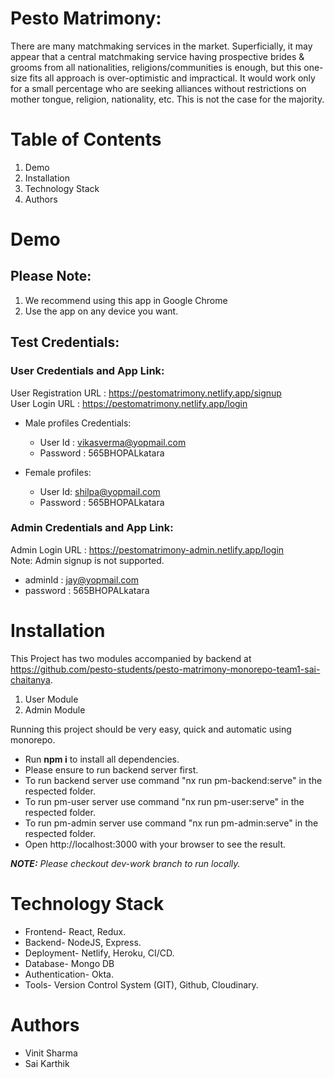 # Pesto Matrimony:


There are many matchmaking services in the market. Superficially, it may appear that a central matchmaking service having prospective brides & grooms from all nationalities, religions/communities is enough, but this one-size fits all approach is over-optimistic and impractical. It would work only for a small percentage who are seeking alliances without restrictions on mother tongue, religion, nationality, etc. This is not the case for the majority.

# Table of Contents

1. Demo</br>
2. Installation</br>
3. Technology Stack</br>
4. Authors</br>


# Demo

## Please Note:
  1. We recommend using this app in Google Chrome
  2. Use the app on any device you want.
 
## Test Credentials:

### User Credentials and App Link: 

 User Registration URL : https://pestomatrimony.netlify.app/signup <br/>
 User Login URL : https://pestomatrimony.netlify.app/login

* Male profiles Credentials:
  * User Id : vikasverma@yopmail.com 
  * Password : 565BHOPALkatara

* Female profiles:
  * User Id: shilpa@yopmail.com   
  * Password : 565BHOPALkatara

### Admin Credentials and App Link:
 
 Admin Login URL : https://pestomatrimony-admin.netlify.app/login <br/>
 Note: Admin signup is not supported.
 
   * adminId : jay@yopmail.com
   * password : 565BHOPALkatara   


# Installation

This Project has two modules accompanied by backend at https://github.com/pesto-students/pesto-matrimony-monorepo-team1-sai-chaitanya.
1. User Module</br>
2. Admin Module</br>

Running this project should be very easy, quick and automatic using monorepo.
+ Run **npm i** to install all dependencies.</br>
+ Please ensure to run backend server first.</br>
+ To run backend server use command "nx run pm-backend:serve" in the respected folder.</br>
+ To run pm-user server use command "nx run pm-user:serve" in the respected folder.</br>
+ To run pm-admin server use command "nx run pm-admin:serve" in the respected folder.</br>
+ Open http://localhost:3000 with your browser to see the result.</br>

***NOTE:*** *Please checkout dev-work branch to run locally.*
 
# Technology Stack
 + Frontend- React, Redux. </br>
 + Backend- NodeJS, Express. </br>
 + Deployment- Netlify, Heroku, CI/CD. </br>
 + Database- Mongo DB </br>
 + Authentication- Okta. </br>
 + Tools- Version Control System (GIT), Github, Cloudinary. </br>

 # Authors
  + Vinit Sharma
  + Sai Karthik

